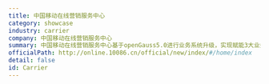 ```yaml
---
title: 中国移动在线营销服务中心
category: showcase
industry: carrier
company: 中国移动在线营销服务中心
summary: 中国移动在线营销服务中心基于openGauss5.0进行业务系统升级，实现赋能3大业务场景生产落地：在全链路海量数据存储场景，存储成本节省30%；在智能质检的数据分析场景，复杂SQL查询性能提升1倍；在新电商在线交易场景，数据库接口的响应时间节省50%。
officialPath: http://online.10086.cn/official/new/index/#/home/index
detail: false
id: Carrier
---
```

